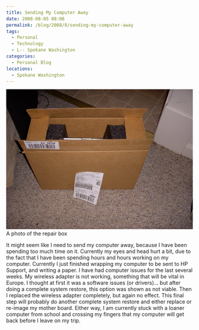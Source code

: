 ```yaml
---
title: Sending My Computer Away
date: 2008-08-05 08:08
permalink: /blog/2008/8/sending-my-computer-away
tags:
  - Personal
  - Technology
  - L-- Spokane Washington
categories:
  - Personal Blog
locations: 
  - Spokane Washington
---
```


![ A photo of the repair box ][3] A photo of the repair box

   [3]: /assets/media/photo-computer-box.jpg

It might seem like I need to send my computer away, because I have been spending too much time on it. Currently my eyes and head hurt a bit, due to the fact that I have been spending hours and hours working on my computer. Currently I just finished wrapping my computer to be sent to HP Support, and writing a paper. I have had computer issues for the last several weeks. My wireless adapter is not working, something that will be vital in Europe. I thought at first it was a software issues (or drivers)... but after doing a complete system restore, this option was shown as not viable. Then I replaced the wireless adapter completely, but again no effect. This final step will probably do another complete system restore and either replace or re-image my mother board. Either way, I am currently stuck with a loaner computer from school and crossing my fingers that my computer will get back before I leave on my trip.
